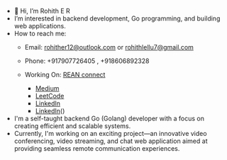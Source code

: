 - 👋 Hi, I’m Rohith E R
- I’m interested in backend development, Go programming, and building web applications.
- How to reach me:
  - Email: rohither12@outlook.com or rohithlellu7@gmail.com
  - Phone: +917907726405 , +918606892328
  - Working On: [REAN connect](https://70off.online)
  
      - [Medium](https://github.com/RohithER12)
      - [LeetCode](https://leetcode.com/rohithlellu7/)
      - [LinkedIn](https://www.linkedin.com/in/rohitherhttps://www.linkedin.com/in/rohither)
      - [LinkedIn](https://www.linkedin.com/in/rohither)()
- I'm a self-taught backend Go (Golang) developer with a focus on creating efficient and scalable systems.
-  Currently, I'm working on an exciting project—an innovative video conferencing, video streaming, and chat web application aimed at providing seamless remote communication experiences.

